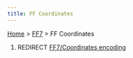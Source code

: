 ```yaml
---
title: FF Coordinates
---
```


[Home](/Main%20Page.md) > [FF7](/FF7.md) > FF Coordinates

1.  REDIRECT [FF7/Coordinates encoding][]

  [FF7/Coordinates encoding]: /FF7/Coordinates%20encoding.md "wikilink"
